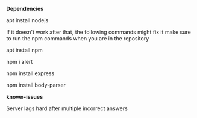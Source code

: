 **Dependencies**

apt install nodejs

If it doesn't work after that, the following commands might fix it
make sure to run the npm commands when you are in the repository

apt install npm

npm i alert

npm install express

npm install body-parser
    
**known-issues**

Server lags hard after multiple incorrect answers
